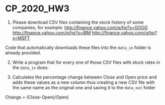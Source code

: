 # CP_2020_HW3

1. Please download CSV files containing the stock history of some companies, for example:
http://finance.yahoo.com/q/hp?s=GOOG
http://finance.yahoo.com/q/hp?s=IBM
http://finance.yahoo.com/q/hp?s=MSFT

Code that automatically downloads these files into the ``data_in`` folder is already provided.

2. Write a program that for every one of those CSV files with stock rates in the ``data_in`` does:

3. Calculates the percentage change between Close and Open price and adds these values as a new column thus creating
 a new CSV file with the same name as the original one and saving it to the ``data_out`` folder

Change = (Close-Open)/Open)
